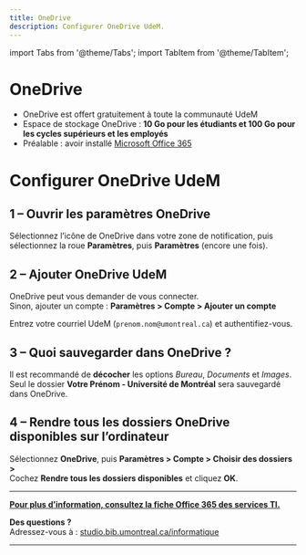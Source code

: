 ```yaml
---
title: OneDrive
description: Configurer OneDrive UdeM.
---
```


import Tabs from '@theme/Tabs';
import TabItem from '@theme/TabItem';

# OneDrive

- OneDrive est offert gratuitement à toute la communauté UdeM
- Espace de stockage OneDrive : **10 Go pour les étudiants et 100 Go pour les cycles supérieurs et les employés**
- Préalable : avoir installé [Microsoft Office 365](https://studio.bib.umontreal.ca/informatique/logiciels/office/)

# Configurer OneDrive UdeM  

## 1 – Ouvrir les paramètres OneDrive  
Sélectionnez l’icône de OneDrive dans votre zone de notification, puis sélectionnez la roue **Paramètres**, puis **Paramètres** (encore une fois).

## 2 – Ajouter OneDrive UdeM  
OneDrive peut vous demander de vous connecter.  
Sinon, ajouter un compte : **Paramètres > Compte > Ajouter un compte**

Entrez votre courriel UdeM (`prenom.nom@umontreal.ca`) et authentifiez-vous.

## 3 – Quoi sauvegarder dans OneDrive ?  
Il est recommandé de **décocher** les options *Bureau*, *Documents* et *Images*.  
Seul le dossier **Votre Prénom - Université de Montréal** sera sauvegardé dans OneDrive.

## 4 – Rendre tous les dossiers OneDrive disponibles sur l’ordinateur  
Sélectionnez **OneDrive**, puis **Paramètres > Compte > Choisir des dossiers >**  
Cochez **Rendre tous les dossiers disponibles** et cliquez **OK**.

---

**[Pour plus d’information, consultez la fiche Office 365 des services TI.](https://wiki.umontreal.ca/spaces/SIE/pages/127176143/OneDrive+Entreprise)**

**Des questions ?**  
Adressez-vous à : [studio.bib.umontreal.ca/informatique](mailto:studio.bib.umontreal.ca/informatique)

---